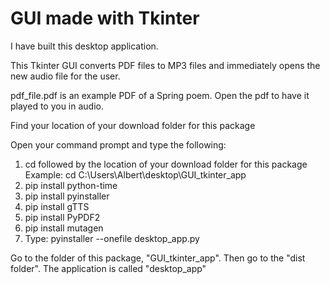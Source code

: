 # GUI made with Tkinter
I have built this desktop application.  
  
This Tkinter GUI converts PDF files to MP3 files and immediately opens the new audio file for the user.

pdf_file.pdf is an example PDF of a Spring poem. Open the pdf to have it played to you in audio.

Find your location of your download folder for this package

Open your command prompt and type the following:  
1) cd followed by the location of your download folder for this package  
   Example: cd C:\Users\Albert\desktop\GUI_tkinter_app
2) pip install python-time  
3) pip install pyinstaller
4) pip install gTTS
5) pip install PyPDF2
6) pip install mutagen
7) Type: pyinstaller --onefile desktop_app.py

Go to the folder of this package, "GUI_tkinter_app". Then go to the "dist folder".  The application is called "desktop_app"
